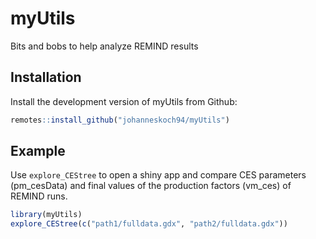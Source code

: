 
<!-- README.md is generated from README.Rmd. Please edit that file -->

# myUtils

<!-- badges: start -->
<!-- badges: end -->

Bits and bobs to help analyze REMIND results

## Installation

Install the development version of myUtils from Github:

``` r
remotes::install_github("johanneskoch94/myUtils")
```

## Example

Use `explore_CEStree` to open a shiny app and compare CES parameters
(pm\_cesData) and final values of the production factors (vm\_ces) of
REMIND runs.

``` r
library(myUtils)
explore_CEStree(c("path1/fulldata.gdx", "path2/fulldata.gdx"))
```
